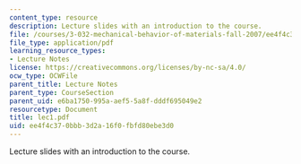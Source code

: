 ```yaml
---
content_type: resource
description: Lecture slides with an introduction to the course.
file: /courses/3-032-mechanical-behavior-of-materials-fall-2007/ee4f4c370bbb3d2a16f0fbfd80ebe3d0_lec1.pdf
file_type: application/pdf
learning_resource_types:
- Lecture Notes
license: https://creativecommons.org/licenses/by-nc-sa/4.0/
ocw_type: OCWFile
parent_title: Lecture Notes
parent_type: CourseSection
parent_uid: e6ba1750-995a-aef5-5a8f-dddf695049e2
resourcetype: Document
title: lec1.pdf
uid: ee4f4c37-0bbb-3d2a-16f0-fbfd80ebe3d0
---
```

Lecture slides with an introduction to the course.